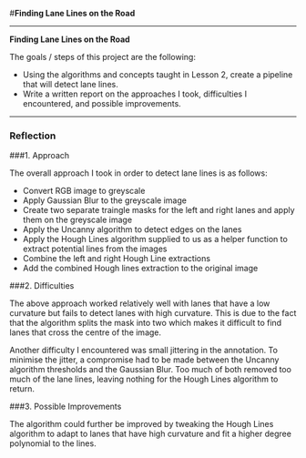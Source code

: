 #**Finding Lane Lines on the Road** 

---

**Finding Lane Lines on the Road**

The goals / steps of this project are the following:
* Using the algorithms and concepts taught in Lesson 2, create a pipeline that will detect lane lines.
* Write a written report on the approaches I took, difficulties I encountered, and possible improvements.

---

### Reflection

###1. Approach

The overall approach I took in order to detect lane lines is as follows:
* Convert RGB image to greyscale
* Apply Gaussian Blur to the greyscale image
* Create two separate traingle masks for the left and right lanes and apply them on the greyscale image
* Apply the Uncanny algorithm to detect edges on the lanes
* Apply the Hough Lines algorithm supplied to us as a helper function to extract potential lines from the images
* Combine the left and right Hough Line extractions
* Add the combined Hough lines extraction to the original image

[image1]: ./output_images/left_canny.jpg "Left Uncanny Mask"
[image2]: ./output_images/right_canny.jpg "Right Uncanny Mask"

[image3]: ./output_images/left_hough.jpg "Left Hough Lines"
[image4]: ./output_images/right_hough.jpg "Right Hough Lines"

###2. Difficulties

The above approach worked relatively well with lanes that have a low curvature but fails to detect lanes with high curvature. This is due to the fact that the algorithm splits the mask into two which makes it difficult to find lanes that cross the centre of the image.

Another difficulty I encountered was small jittering in the annotation. To minimise the jitter, a compromise had to be made between the Uncanny algorithm thresholds and the Gaussian Blur. Too much of both removed too much of the lane lines, leaving nothing for the Hough Lines algorithm to return. 

###3. Possible Improvements

The algorithm could further be improved by tweaking the Hough Lines algorithm to adapt to lanes that have high curvature and fit a higher degree polynomial to the lines. 
